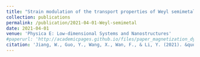 ```yaml
---
title: "Strain modulation of the transport properties of Weyl semimetal TaAs"
collection: publications
permalink: /publication/2021-04-01-Weyl-semimetal
date: 2021-04-01
venue: 'Physica E: Low-dimensional Systems and Nanostructures'
#paperurl: 'http://academicpages.github.io/files/paper_magnetization_dynamics.pdf'
citation: 'Jiang, W., Guo, Y., Wang, X., Wan, F., & Li, Y. (2021). &quot;Strain modulation of the transport properties of Weyl semimetal TaAs.&quot; <i>Physica E: Low-dimensional Systems and Nanostructures</i>. 128.'
---
```

